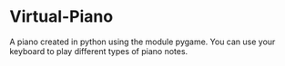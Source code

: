 # Virtual-Piano
A piano created in python using the module pygame. You can use your keyboard to play different types of piano notes.


